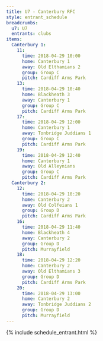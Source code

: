 ```yaml
---
title: U7 - Canterbury RFC
style: entrant_schedule
breadcrumbs:
  u7: U7
  entrants: clubs
items:
  Canterbury 1:
    11:
      time: 2018-04-29 10:00
      home: Canterbury 1
      away: Old Elthamians 2
      group: Group C
      pitch: Cardiff Arms Park
    13:
      time: 2018-04-29 10:40
      home: Blackheath 3
      away: Canterbury 1
      group: Group C
      pitch: Cardiff Arms Park
    17:
      time: 2018-04-29 12:00
      home: Canterbury 1
      away: Tonbridge Juddians 1
      group: Group C
      pitch: Cardiff Arms Park
    19:
      time: 2018-04-29 12:40
      home: Canterbury 1
      away: Old Alleynians
      group: Group C
      pitch: Cardiff Arms Park
  Canterbury 2:
    12:
      time: 2018-04-29 10:20
      home: Canterbury 2
      away: Old Colfeians 1
      group: Group D
      pitch: Cardiff Arms Park
    16:
      time: 2018-04-29 11:40
      home: Blackheath 4
      away: Canterbury 2
      group: Group D
      pitch: Murrayfield
    18:
      time: 2018-04-29 12:20
      home: Canterbury 2
      away: Old Elthamians 3
      group: Group D
      pitch: Cardiff Arms Park
    20:
      time: 2018-04-29 13:00
      home: Canterbury 2
      away: Tonbridge Juddians 2
      group: Group D
      pitch: Murrayfield
---
```


{% include schedule_entrant.html %}
